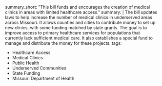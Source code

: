 summary_short: "This bill funds and encourages the creation of medical clinics in areas with limited healthcare access."
summary: |
  The bill updates laws to help increase the number of medical clinics in underserved areas across Missouri. It allows counties and cities to contribute money to set up new clinics, with some funding matched by state grants. The goal is to improve access to primary healthcare services for populations that currently lack sufficient medical care. It also establishes a special fund to manage and distribute the money for these projects.
tags:
  - Healthcare Access
  - Medical Clinics
  - Public Health
  - Underserved Communities
  - State Funding
  - Missouri Department of Health
